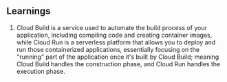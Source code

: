 ## Learnings


1) Cloud Build is a service used to automate the build process of your application, including compiling code and creating container images, while Cloud Run is a serverless platform that allows you to deploy and run those containerized applications, essentially focusing on the "running" part of the application once it's built by Cloud Build; meaning Cloud Build handles the construction phase, and Cloud Run handles the execution phase. 